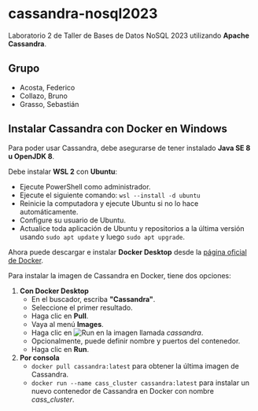 # cassandra-nosql2023
Laboratorio 2 de Taller de Bases de Datos NoSQL 2023 utilizando **Apache Cassandra**.


Grupo
-----
- Acosta, Federico
- Collazo, Bruno
- Grasso, Sebastián


Instalar Cassandra con Docker en Windows
----------------------------------------
Para poder usar Cassandra, debe asegurarse de tener instalado **Java SE 8 u OpenJDK 8**.

Debe instalar **WSL 2** con **Ubuntu**:
- Ejecute PowerShell como administrador.
- Ejecute el siguiente comando: `wsl --install -d ubuntu`
- Reinicie la computadora y ejecute Ubuntu si no lo hace automáticamente.
- Configure su usuario de Ubuntu.
- Actualice toda aplicación de Ubuntu y repositorios a la última versión usando `sudo apt update` y luego `sudo apt upgrade`.

Ahora puede descargar e instalar **Docker Desktop** desde la [página oficial de Docker](https://www.docker.com/products/docker-desktop/).

Para instalar la imagen de Cassandra en Docker, tiene dos opciones:
1. **Con Docker Desktop**
    - En el buscador, escriba **"Cassandra"**.
    - Seleccione el primer resultado.
    - Haga clic en **Pull**.
    - Vaya al menú **Images**.
    - Haga clic en
           <picture>
               <img alt="Run" title="Run" src="https://github.com/wrno/cassandra-nosql2023/assets/102438410/16b60595-f383-4068-9770-8d78952d4774">
           </picture>
      en la imagen llamada *cassandra*.
    - Opcionalmente, puede definir nombre y puertos del contenedor.
    - Haga clic en **Run**.
2. **Por consola**
    - `docker pull cassandra:latest` para obtener la última imagen de Cassandra.
    - `docker run --name cass_cluster cassandra:latest` para instalar un nuevo contenedor de Cassandra en Docker con nombre *cass_cluster*.
